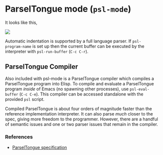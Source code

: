 # ParselTongue mode (`psl-mode`)

It looks like this,

![](http://i.imgur.com/BXXE8.png)

Automatic indentation is supported by a full language parser. If
`psl-program-name` is set up then the current buffer can be executed
by the interpreter with `psl-run-buffer` (`C-c C-r`).

## ParselTongue Compiler

Also included with psl-mode is a ParselTongue compiler which compiles
a ParselTongue program into Elisp. To compile and evaluate a
ParselTongue program *inside* of Emacs (no spawning other processes),
use `psl-eval-buffer` (`C-c C-e`). This compiler can be accessed
standalone with the provided `psl` script.

Compiled ParselTongue is about four orders of magnitude faster than
the reference implementation interpreter. It can also parse *much*
closer to the spec, giving more freedom to the programmer. However,
there are a handful of semantic issues and one or two parser issues
that remain in the compiler.

### References

 * [ParselTongue specification](http://www.cs.brown.edu/courses/cs173/2012/Assignments/ParselTest/spec.html)
